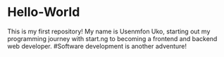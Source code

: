 # Hello-World
This is my first repository!
My name is Usenmfon Uko, starting out my programming journey with start.ng to becoming a frontend and backend web developer.
#Software development is another adventure!
